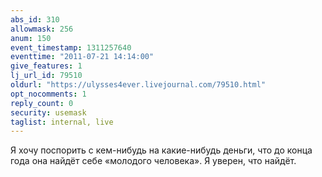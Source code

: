 ```yaml
---
abs_id: 310
allowmask: 256
anum: 150
event_timestamp: 1311257640
eventtime: "2011-07-21 14:14:00"
give_features: 1
lj_url_id: 79510
oldurl: "https://ulysses4ever.livejournal.com/79510.html"
opt_nocomments: 1
reply_count: 0
security: usemask
taglist: internal, live
---
```


Я хочу поспорить с кем-нибудь на какие-нибудь деньги, что до конца года
она найдёт себе «молодого человека». Я уверен, что найдёт.

